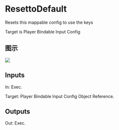 # ResettoDefault

Resets this mappable config to use the keys

Target is Player Bindable Input Config

## 图示

![]($-20221218-19290547.png)

## Inputs

In: Exec.

Target: Player Bindable Input Config Object Reference.  

## Outputs

Out: Exec.

